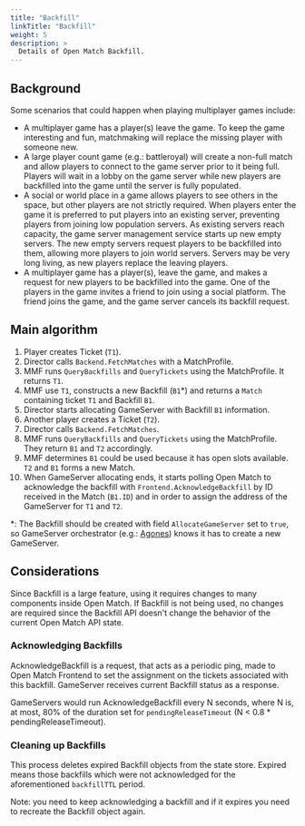 ```yaml
---
title: "Backfill"
linkTitle: "Backfill"
weight: 5
description: >
  Details of Open Match Backfill.
---
```


## Background

Some scenarios that could happen when playing multiplayer games include:

* A multiplayer game has a player(s) leave the game. To keep the game interesting and fun, matchmaking will replace the missing player with someone new.
* A large player count game (e.g.: battleroyal) will create a non-full match and allow players to connect to the game server prior to it being full. Players will wait in a lobby on the game server while new players are backfilled into the game until the server is fully populated.
* A social or world place in a game allows players to see others in the space, but other players are not strictly required. When players enter the game it is preferred to put players into an existing server, preventing players from joining low population servers. As existing servers reach capacity, the game server management service starts up new empty servers. The new empty servers request players to be backfilled into them, allowing more players to join world servers. Servers may be very long living, as new players replace the leaving players.
* A multiplayer game has a player(s), leave the game, and makes a request for new players to be backfilled into the game. One of the players in the game invites a friend to join using a social platform. The friend joins the game, and the game server cancels its backfill request.

## Main algorithm

1. Player creates Ticket (`T1`).
2. Director calls `Backend.FetchMatches` with a MatchProfile.
3. MMF runs `QueryBackfills` and `QueryTickets` using the MatchProfile. It returns `T1`.
4. MMF use `T1`, constructs a new Backfill (`B1`*) and returns a `Match` containing ticket `T1` and Backfill `B1`.
5. Director starts allocating GameServer with Backfill `B1` information.
6. Another player creates a Ticket (`T2`).
7. Director calls `Backend.FetchMatches`.
8. MMF runs `QueryBackfills` and `QueryTickets` using the MatchProfile. They return `B1` and `T2` accordingly.
9. MMF determines `B1` could be used because it has open slots available. `T2` and `B1` forms a new Match.
10. When GameServer allocating ends, it starts polling Open Match to acknowledge the backfill with `Frontend.AcknowledgeBackfill` by ID received in the Match (`B1.ID`) and in order to assign the address of the GameServer for `T1` and `T2`.

*: The Backfill should be created with field `AllocateGameServer` set to `true`, so GameServer orchestrator (e.g.: [Agones](https://agones.dev/site/)) knows it has to create a new GameServer.

## Considerations

Since Backfill is a large feature, using it requires changes to many components inside Open Match.
If Backfill is not being used, no changes are required since the Backfill API doesn't change 
the behavior of the current Open Match API state.

### Acknowledging Backfills

AcknowledgeBackfill is a request, that acts as a periodic ping, made to Open Match Frontend to set the assignment on the tickets associated with this backfill.
GameServer receives current Backfill status as a response.

GameServers would run AcknowledgeBackfill every N seconds, where N is, at most, 80% of the duration set for `pendingReleaseTimeout` (N < 0.8 * pendingReleaseTimeout).

### Cleaning up Backfills

This process deletes expired Backfill objects from the state store. Expired means those backfills which were not acknowledged for the aforementioned `backfillTTL` period.

Note: you need to keep acknowledging a backfill and if it expires you need to recreate the Backfill object again.
